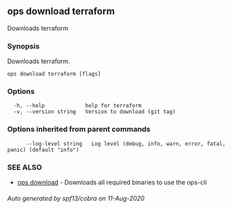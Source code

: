 ## ops download terraform

Downloads terraform

### Synopsis

Downloads terraform.

```
ops download terraform [flags]
```

### Options

```
  -h, --help             help for terraform
  -v, --version string   Version to download (git tag)
```

### Options inherited from parent commands

```
      --log-level string   Log level (debug, info, warn, error, fatal, panic) (default "info")
```

### SEE ALSO

* [ops download](ops_download.md)	 - Downloads all required binaries to use the ops-cli

###### Auto generated by spf13/cobra on 11-Aug-2020
